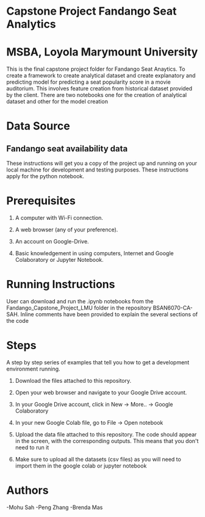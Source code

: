 # Capstone Project Fandango Seat Analytics

# MSBA, Loyola Marymount University

This is the final capstone project folder for Fandango Seat Anaytics. To create a framework to create analytical dataset and create explanatory and predicting model for predicting a seat popularity score in a movie auditorium. This involves feature creation from historical dataset provided by the client. There are two notebooks one for the creation of analytical dataset and other for the model creation

# Data Source 
## Fandango seat availability data

These instructions will get you a copy of the project up and running on your local machine for development and testing purposes.
These instructions apply for the python notebook.

# Prerequisites

1. A computer with Wi-Fi connection.

2. A web browser (any of your preference).

3. An account on Google-Drive.

4. Basic knowledgement in using computers, Internet and Google Colaboratory or Jupyter Notebook.

# Running Instructions

User can download and run the .ipynb notebooks from the Fandango_Capstone_Project_LMU folder in the repository BSAN6070-CA-SAH.
Inline comments have been provided to explain the several sections of the code

# Steps

A step by step series of examples that tell you how to get a development environment running.

1. Download the files attached to this repository.

2. Open your web browser and navigate to your Google Drive account.

3. In your Google Drive account, click in New -> More.. -> Google Colaboratory

4. In your new Google Colab file, go to File -> Open notebook

5. Upload the data file attached to this repository. The code should appear in the screen, with the corresponding outputs. This means that you don't need to run it

6. Make sure to upload all the datasets (csv files) as you will need to import them in the google colab or jupyter notebook


# Authors
-Mohu Sah
-Peng Zhang
-Brenda Mas



